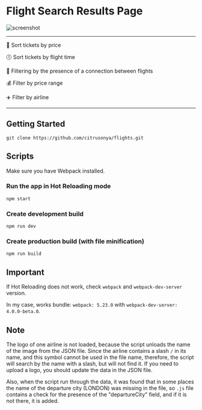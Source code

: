 # Flight Search Results Page

![screenshot](https://github.com/citrusonya/flights/blob/master/gif.gif)
____

:ticket: Sort tickets by price

:clock5: Sort tickets by flight time

:running: Filtering by the presence of a connection between flights

:moneybag: Filter by price range

:airplane: Filter by airline
____

## Getting Started
```
git clone https://github.com/citrusonya/flights.git
```
## Scripts
Make sure you have Webpack installed.

### Run the app in Hot Reloading mode
```
npm start
```
### Create development build
```
npm run dev
```
### Create production build (with file minification)
```
npm run build
```
## Important
If Hot Reloading does not work, check ```webpack``` and ```webpack-dev-server``` version. 

In my case, works bundle: ```webpack: 5.23.0``` with ```webpack-dev-server: 4.0.0-beta.0```.

## Note
The logo of one airline is not loaded, because the script unloads the name of the image from the JSON file. Since the airline contains a slash ```/``` in its name, and this symbol cannot be used in the file name, therefore, the script will search by the name with a slash, but will not find it. If you need to upload a logo, you should update the data in the JSON file.


Also, when the script run through the data, it was found that in some places the name of the departure city (LONDON) was missing in the file, so ```.js``` file contains a check for the presence of the "departureCity" field, and if it is not there, it is added.
